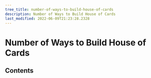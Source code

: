 ```yaml
---
tree_title: number-of-ways-to-build-house-of-cards
description: Number of Ways to Build House of Cards
last_modified: 2022-06-09T21:23:28.2328
---
```


# Number of Ways to Build House of Cards

## Contents
